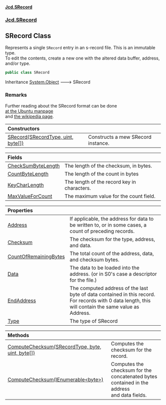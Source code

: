 #### [Jcd.SRecord](index.md 'index')
### [Jcd.SRecord](Jcd.SRecord.md 'Jcd.SRecord')

## SRecord Class

Represents a single `SRecord` entry in an s-record file. This is an immutable type.  
To edit the contents, create a new one with the altered data buffer, address, and/or type.

```csharp
public class SRecord
```

Inheritance [System.Object](https://docs.microsoft.com/en-us/dotnet/api/System.Object 'System.Object') &#129106; SRecord

### Remarks
Further reading about the SRecord format can be done  
[ at the Ubuntu manpage](https://manpages.ubuntu.com/manpages/trusty/man5/srec.5.html 'https://manpages.ubuntu.com/manpages/trusty/man5/srec.5.html')  
and [the wikipedia page](https://en.wikipedia.org/wiki/SREC_(file_format) 'https://en.wikipedia.org/wiki/SREC_(file_format)').

| Constructors | |
| :--- | :--- |
| [SRecord(SRecordType, uint, byte[])](Jcd.SRecord.SRecord.SRecord(Jcd.SRecord.SRecordType,uint,byte[]).md 'Jcd.SRecord.SRecord.SRecord(Jcd.SRecord.SRecordType, uint, byte[])') | Constructs a mew SRecord instance. |

| Fields | |
| :--- | :--- |
| [CheckSumByteLength](Jcd.SRecord.SRecord.CheckSumByteLength.md 'Jcd.SRecord.SRecord.CheckSumByteLength') | The length of the checksum, in bytes. |
| [CountByteLength](Jcd.SRecord.SRecord.CountByteLength.md 'Jcd.SRecord.SRecord.CountByteLength') | The length of the count in bytes |
| [KeyCharLength](Jcd.SRecord.SRecord.KeyCharLength.md 'Jcd.SRecord.SRecord.KeyCharLength') | The length of the record key in characters. |
| [MaxValueForCount](Jcd.SRecord.SRecord.MaxValueForCount.md 'Jcd.SRecord.SRecord.MaxValueForCount') | The maximum value for the count field. |

| Properties | |
| :--- | :--- |
| [Address](Jcd.SRecord.SRecord.Address.md 'Jcd.SRecord.SRecord.Address') | If applicable, the address for data to be written to, or in some cases, a count of preceding records. |
| [Checksum](Jcd.SRecord.SRecord.Checksum.md 'Jcd.SRecord.SRecord.Checksum') | The checksum for the type, address, and data. |
| [CountOfRemainingBytes](Jcd.SRecord.SRecord.CountOfRemainingBytes.md 'Jcd.SRecord.SRecord.CountOfRemainingBytes') | The total count of the address, data, and checksum bytes. |
| [Data](Jcd.SRecord.SRecord.Data.md 'Jcd.SRecord.SRecord.Data') | The data to be loaded into the address. (or in S0's case a descriptor for the file.) |
| [EndAddress](Jcd.SRecord.SRecord.EndAddress.md 'Jcd.SRecord.SRecord.EndAddress') | The computed address of the last byte of data contained in this record.<br/>For records with 0 data length, this will contain the same value as Address. |
| [Type](Jcd.SRecord.SRecord.Type.md 'Jcd.SRecord.SRecord.Type') | The type of SRecord |

| Methods | |
| :--- | :--- |
| [ComputeChecksum(SRecordType, byte, uint, byte[])](Jcd.SRecord.SRecord.ComputeChecksum(Jcd.SRecord.SRecordType,byte,uint,byte[]).md 'Jcd.SRecord.SRecord.ComputeChecksum(Jcd.SRecord.SRecordType, byte, uint, byte[])') | Computes the checksum for the record. |
| [ComputeChecksum(IEnumerable&lt;byte&gt;)](Jcd.SRecord.SRecord.ComputeChecksum(System.Collections.Generic.IEnumerable_byte_).md 'Jcd.SRecord.SRecord.ComputeChecksum(System.Collections.Generic.IEnumerable<byte>)') | Computes the checksum for the concatenated bytes contained in the address<br/>and data fields. |
